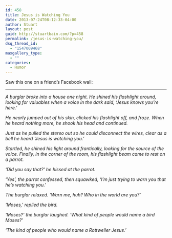 ```yaml
---
id: 458
title: Jesus is Watching You
date: 2013-07-24T08:12:33-04:00
author: Stuart
layout: post
guid: http://stuartbain.com/?p=458
permalink: /jesus-is-watching-you/
dsq_thread_id:
  - "1547009468"
maxgallery_type:
  - ""
categories:
  - Humor
---
```

Saw this one on a friend&#8217;s Facebook wall:

* * *

_A burglar broke into a house one night. He shined his flashlight around, looking for valuables when a voice in the dark said, &#8216;Jesus knows you&#8217;re here.&#8217;_

_He nearly jumped out of his skin, clicked his flashlight off, and froze. When he heard nothing more, he shook his head and continued._

_Just as he pulled the stereo out so he could disconnect the wires, clear as a bell he heard &#8216;Jesus is watching you.&#8217;_

_Startled, he shined his light around frantically, looking for the source of the voice. Finally, in the corner of the room, his flashlight beam came to rest on a parrot._

_&#8216;Did you say that?&#8217; he hissed at the parrot._

_&#8216;Yes&#8217;, the parrot confessed, then squawked, &#8216;I&#8217;m just trying to warn you that he&#8217;s watching you.&#8217;_

_The burglar relaxed. &#8216;Warn me, huh? Who in the world are you?&#8217;_

_&#8216;Moses,&#8217; replied the bird._

_&#8216;Moses?&#8217; the burglar laughed. &#8216;What kind of people would name a bird Moses?&#8217;_

_&#8216;The kind of people who would name a Rottweiler Jesus.&#8217;_